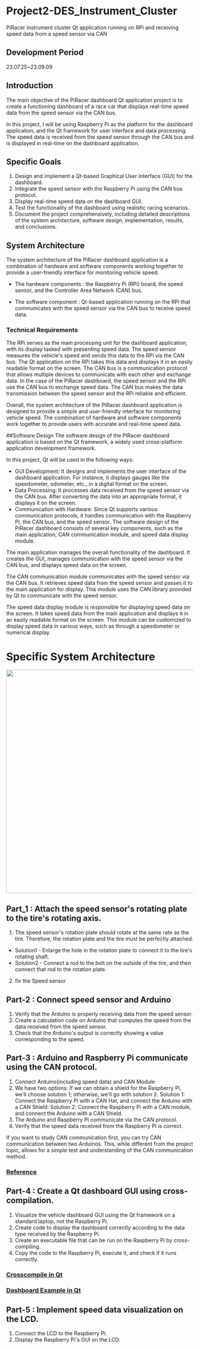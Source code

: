 # Project2-DES_Instrument_Cluster
PiRacer instrument cluster Qt application running on RPi and receiving speed data from a speed sensor via CAN


## Development Period
23.07.25~23.09.09


## Introduction
The main objective of the PiRacer dashboard Qt application project is to create a functioning dashboard of a race car that displays real-time speed data from the speed sensor via the CAN bus.

In this project, I will be using Raspberry Pi as the platform for the dashboard application, and the Qt framework for user interface and data processing. The speed data is received from the speed sensor through the CAN bus and is displayed in real-time on the dashboard application.


## Specific Goals
1. Design and implement a Qt-based Graphical User Interface (GUI) for the dashboard.
2. Integrate the speed sensor with the Raspberry Pi using the CAN bus protocol.
3. Display real-time speed data on the dashboard GUI.
4. Test the functionality of the dashboard using realistic racing scenarios.
5. Document the project comprehensively, including detailed descriptions of the system architecture, software design, implementation, results, and conclusions.


## System Architecture
The system architecture of the PiRacer dashboard application is a combination of hardware and software components working together to provide a user-friendly interface for monitoring vehicle speed.

- The hardware components : the Raspberry Pi (RPi) board, the speed sensor, and the Controller Area Network (CAN) bus.

- The software component : Qt-based application running on the RPi that communicates with the speed sensor via the CAN bus to receive speed data.

### Technical Requirements
The RPi serves as the main processing unit for the dashboard application, with its display tasked with presenting speed data. 
The speed sensor measures the vehicle's speed and sends this data to the RPi via the CAN bus. 
The Qt application on the RPi takes this data and displays it in an easily readable format on the screen.
The CAN bus is a communication protocol that allows multiple devices to communicate with each other and exchange data. In the case of the PiRacer dashboard, the speed sensor and the RPi use the CAN bus to exchange speed data. The CAN bus makes the data transmission between the speed sensor and the RPi reliable and efficient.

Overall, the system architecture of the PiRacer dashboard application is designed to provide a simple and user-friendly interface for monitoring vehicle speed. The combination of hardware and software components work together to provide users with accurate and real-time speed data.


##Software Design
The software design of the PiRacer dashboard application is based on the Qt framework, a widely used cross-platform application development framework.

In this project, Qt will be used in the following ways:

- GUI Development: It designs and implements the user interface of the dashboard application. For instance, it displays gauges like the speedometer, odometer, etc., in a digital format on the screen.
- Data Processing: It processes data received from the speed sensor via the CAN bus. After converting the data into an appropriate format, it displays it on the screen.
- Communication with Hardware: Since Qt supports various communication protocols, it handles communication with the Raspberry Pi, the CAN bus, and the speed sensor.
The software design of the PiRacer dashboard consists of several key components, such as the main application, CAN communication module, and speed data display module.

The main application manages the overall functionality of the dashboard. It creates the GUI, manages communication with the speed sensor via the CAN bus, and displays speed data on the screen.

The CAN communication module communicates with the speed sensor via the CAN bus. It retrieves speed data from the speed sensor and passes it to the main application for display. This module uses the CAN library provided by Qt to communicate with the speed sensor.

The speed data display module is responsible for displaying speed data on the screen. It takes speed data from the main application and displays it in an easily readable format on the screen. This module can be customized to display speed data in various ways, such as through a speedometer or numerical display.


# Specific System Architecture

<img src="https://github.com/K0Dahyun/Project-2/assets/119277948/362cce4e-5380-4ab8-a6a0-3b87dde8499f" width="600" height="600"/>

## Part_1 : Attach the speed sensor's rotating plate to the tire's rotating axis.
1. The speed sensor's rotation plate should rotate at the same rate as the tire. Therefore, the rotation plate and the tire must be perfectly attached.
 - Solution1 - Enlarge the hole in the rotation plate to connect it to the tire's rotating shaft. 
 - Solution2 - Connect a rod to the bolt on the outside of the tire, and then connect that rod to the rotation plate.
2. fix the Speed sensor


## Part-2 : Connect speed sensor and Arduino
1. Verify that the Arduino is properly receiving data from the speed sensor.
2. Create a calculation code on Arduino that computes the speed from the data received from the speed sensor.
3. Check that the Arduino's output is correctly showing a value corresponding to the speed.


## Part-3 : Arduino and Raspberry Pi communicate using the CAN protocol.
1. Connect Arduino(including speed data) and CAN Module
2. We have two options:
If we can obtain a shield for the Raspberry Pi, we'll choose solution 1; otherwise, we'll go with solution 2.
Solution 1: Connect the Raspberry Pi with a CAN Hat, and connect the Arduino with a CAN Shield.
Solution 2: Connect the Raspberry Pi with a CAN module, and connect the Arduino with a CAN Shield.
3. The Arduino and Raspberry Pi communicate via the CAN protocol.
4. Verify that the speed data received from the Raspberry Pi is correct.
   
If you want to study CAN communication first, you can try CAN communication between two Arduinos. This, while different from the project topic, allows for a simple test and understanding of the CAN communication method.
### [Reference](https://github.com/autowp/arduino-mcp2515/blob/master/README.md)


## Part-4 : Create a Qt dashboard GUI using cross-compilation.
1. Visualize the vehicle dashboard GUI using the Qt framework on a standard laptop, not the Raspberry Pi.
2. Create code to display the dashboard correctly according to the data type received by the Raspberry Pi.
3. Create an executable file that can be run on the Raspberry Pi by cross-compiling.
4. Copy the code to the Raspberry Pi, execute it, and check if it runs correctly.
### [Crosscompile in Qt](https://www.interelectronix.com/kr/keuloseu-keompaileul-wihae-ubuntu-20-ltseseo-qt-creator-guseong.html)
### [Dashboard Example in Qt](https://doc.qt.io/qt-5/qtquickextras-dashboard-example.html)


## Part-5 : Implement speed data visualization on the LCD.
1. Connect the LCD to the Raspberry Pi.
2. Display the Raspberry Pi's GUI on the LCD.



